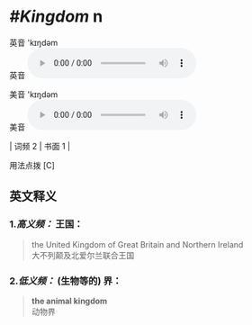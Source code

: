 # ***\#Kingdom*** n
英音 'kɪŋdəm  
英音
<audio src="./media/kingdom-B.aac" controls="controls"></audio>

美音 'kɪŋdəm  
美音
<audio src="./media/kingdom.aac" controls="controls"></audio>



| 词频 2 | 书面 1 |  

用法点拨  [C]

英文释义
---
### 1.*高义频：* **王国：**  

 > the United Kingdom of Great Britain and Northern Ireland  
 > 大不列颠及北爱尔兰联合王国    

### 2.*低义频：* **(生物等的) 界：**  

 > **the animal kingdom**   
 > 动物界    


